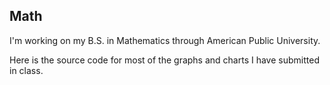 ## Math 

I'm working on my B.S. in Mathematics through American Public University.

Here is the source code for most of the graphs and charts I have submitted in class.
